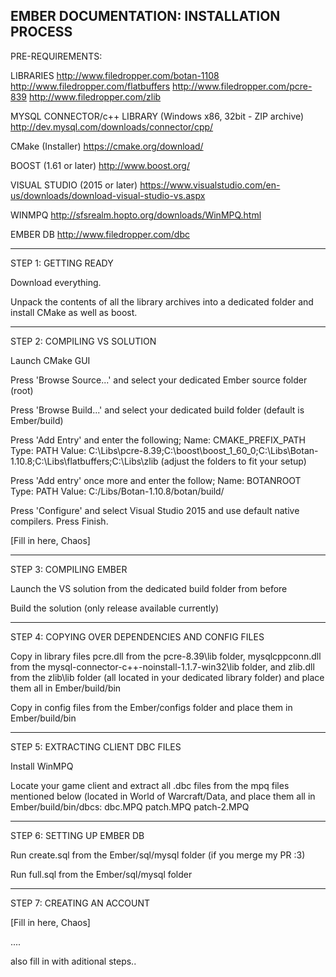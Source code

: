 EMBER DOCUMENTATION: INSTALLATION PROCESS
-----------------------------------------

PRE-REQUIREMENTS:

LIBRARIES
http://www.filedropper.com/botan-1108
http://www.filedropper.com/flatbuffers
http://www.filedropper.com/pcre-839
http://www.filedropper.com/zlib

MYSQL CONNECTOR/c++ LIBRARY (Windows x86, 32bit - ZIP archive)
http://dev.mysql.com/downloads/connector/cpp/

CMake (Installer)
https://cmake.org/download/

BOOST (1.61 or later)
http://www.boost.org/

VISUAL STUDIO (2015 or later)
https://www.visualstudio.com/en-us/downloads/download-visual-studio-vs.aspx

WINMPQ
http://sfsrealm.hopto.org/downloads/WinMPQ.html

EMBER DB
http://www.filedropper.com/dbc

-------------------------------

STEP 1: GETTING READY

Download everything.

Unpack the contents of all the library archives into a dedicated folder and install CMake as well as boost.

-------------------------------

STEP 2: COMPILING VS SOLUTION

Launch CMake GUI

Press 'Browse Source...' and select your dedicated Ember source folder (root)

Press 'Browse Build...' and select your dedicated build folder (default is Ember/build)

Press 'Add Entry' and enter the following;
Name: CMAKE_PREFIX_PATH
Type: PATH
Value: C:\Libs\pcre-8.39;C:\boost\boost_1_60_0;C:\Libs\Botan-1.10.8;C:\Libs\flatbuffers;C:\Libs\zlib
(adjust the folders to fit your setup)

Press 'Add entry' once more and enter the follow;
Name: BOTANROOT
Type: PATH
Value: C:/Libs/Botan-1.10.8/botan/build/

Press 'Configure' and select Visual Studio 2015 and use default native compilers. Press Finish.

[Fill in here, Chaos]

--------------------------------

STEP 3: COMPILING EMBER

Launch the VS solution from the dedicated build folder from before

Build the solution (only release available currently)

--------------------------------

STEP 4: COPYING OVER DEPENDENCIES AND CONFIG FILES

Copy in library files pcre.dll from the pcre-8.39\lib folder, mysqlcppconn.dll from the mysql-connector-c++-noinstall-1.1.7-win32\lib folder, 
and zlib.dll from the zlib\lib folder (all located in your dedicated library folder) and place them all in Ember/build/bin

Copy in config files from the Ember/configs folder and place them in Ember/build/bin

--------------------------------

STEP 5: EXTRACTING CLIENT DBC FILES

Install WinMPQ

Locate your game client and extract all .dbc files from the mpq files mentioned below (located in World of Warcraft/Data, and place them all in Ember/build/bin/dbcs:
dbc.MPQ
patch.MPQ
patch-2.MPQ

--------------------------------

STEP 6: SETTING UP EMBER DB

Run create.sql from the Ember/sql/mysql folder (if you merge my PR :3) 

Run full.sql from the Ember/sql/mysql folder

--------------------------------

STEP 7: CREATING AN ACCOUNT

[Fill in here, Chaos]

....

also fill in with aditional steps..
